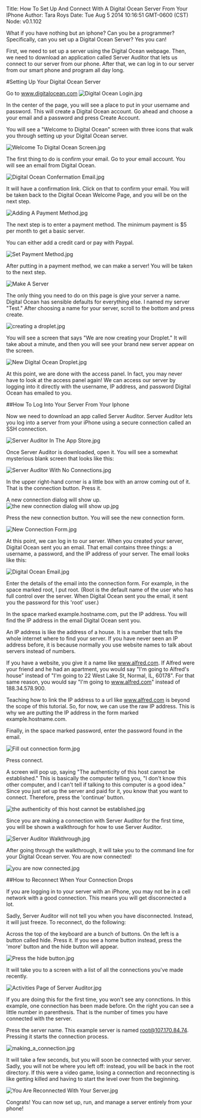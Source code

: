 Title: How To Set Up And Connect With A Digital Ocean Server From Your IPhone
Author: Tara Roys
Date: Tue Aug 5 2014 10:16:51 GMT-0600 (CST)
Node: v0.1.102


What if you have nothing but an iphone?  Can you be a programmer?  Specifically, can you set up a Digital Ocean Server?  Yes you can!

First, we need to set up a server using the Digital Ocean webpage.  Then, we need to download an application called Server Auditor that lets us connect to our server from our phone. After that, we can log in to our server from our smart phone and program all day long.

#Setting Up Your Digital Ocean Server
 
 Go to www.digitalocean.com
![Digital Ocean Login.jpg](https://draftin.com:443/images/17642?token=8dIAo0ydi_TqJrNNmqHvAE2G00xdh0gO70-i_jihI4CAFd7zqv65kWHc0tbJDi1bY7BhWIXlRD4wQaWrB-7D6w8) 

In the center of the page, you will see a place to put in your username and password.  This will create a Digital Ocean account. Go ahead and choose a your email and a password and press Create Account.

You will see a "Welcome to Digital Ocean" screen with three icons that walk you through setting up your Digital Ocean server.

![Welcome To Digital Ocean Screen.jpg](https://draftin.com:443/images/17643?token=jJtRf6_YOtloe1w3dJCpLSAprtF3LR8xAPD8uJ4Gb8BeRH2ppoMAPMfFsA5JSsGp8nY7fFDXpnCQHvzKqTfaS98) 

The first thing to do is confirm your email.  Go to your email account.  You will see an email from Digital Ocean. 

![Digital Ocean Confermation Email.jpg](https://draftin.com:443/images/17644?token=RZ_LNswz9h8zJx7NS-gBTZZNWqGQGpu2_he3gXNskw_pY--GUBC9-DQq7mTIJBH5qr-Llq7UBCbwaIN3VmQJXDA) 

It will have a confirmation link.  Click on that to confirm your email. You will be taken back to the Digital Ocean Welcome Page, and you will be on the next step. 

![Adding A Payment Method.jpg](https://draftin.com:443/images/17646?token=-AupGoaAb0g2aRBOGY9w889c_OGwLGDOQvZKp99pySmMID0ZKlTIxv12zZ57Wv3mSKz3kraS9pFRkMWnkTKQ4oQ) 

The next step is to enter a payment method. The minimum payment is $5 per month to get a basic server.

 You can either add a credit card or pay with Paypal.

![Set Payment Method.jpg](https://draftin.com:443/images/17647?token=_T-7611krXcoAPb99q5_TJBJttwDlbxthjL4FoI3ABQGS58BE0GLv1fHP_tIxFcW7iOVluKTciw-N2nyqFeQuh4) 

After putting in a payment method, we can make a server! You will be taken to the next step. 

![Make A Server](https://draftin.com:443/images/17711?token=zBNFDlwerxGrIIlGoyS05l_9fqS_opbs7LQO1-Uc4fSg6O9uuN0EY0qAefo2nLjP7xRUVYxtxpnMQRDbKOtqQ0o) 


The only thing you need to do on this page is give your server a name.  Digital Ocean has sensible defaults for everything else.  I named my server "Test."  After choosing a name for your server, scroll to the bottom and press create.

![creating a droplet.jpg](https://draftin.com:443/images/17712?token=2JB15tfMG0u758gYlBMjWDpwsgkxS_kVSdxZn0RpwQyh56_LBRw2kN2dD87uI83uuFYwGBYu3kuwZcnZBaeulEI) 

You will see a screen that says "We are now creating your Droplet."  It will take about a minute, and then you will see your brand new server appear on the screen.

![New Digital Ocean Droplet.jpg](https://draftin.com:443/images/17713?token=l4bCZ5AnioSStVX__09BGx72P8N7vH5avR9R8tyETxqaWRtJGYm5O7mYgp9tuOrLEdddt8rN1eltCBFtHKhCWWY) 

At this point, we are done with the access panel.  In fact, you may never have to look at the access panel again! We can access our server by logging into it directly with the username, IP address, and password Digital Ocean has emailed to you. 

##How To Log Into Your Server From Your Iphone

Now we need to download an app called Server Auditor.  Server Auditor lets you log into a server from your iPhone using a secure connection called an SSH connection.

![Server Auditor In The App Store.jpg](https://draftin.com:443/images/17714?token=xwXPetvTJFM5nnvP8U4Y9sqygWuEoTXTx8X-DaTKtk16SCW-yZLls_yc9dBuixYeZQJNoaVK4zn2IdLBVMbvZxM) 

Once Server Auditor is downloaded, open it.  You will see a somewhat mysterious blank screen that looks like this: 

![Server Auditor With No Connections.jpg](https://draftin.com:443/images/17747?token=X0Hl6-4zzqmPIRC22bWFijXXEbAkiSQcn5lyn0JM14tqpWhe_TioQoc6AuHwxuhHsvx5BBlfHeSSJ8dG2l-j3Tc) 

In the upper right-hand corner is a little box with an arrow coming out of it.  That is the connection button.  Press it.

A new connection dialog will show up. 
![the new connection dialog will show up.jpg](https://draftin.com:443/images/17756?token=rjrCoF23hLVPqdf82-ZAV_mg9ZPx2mMhjBcuD-jyl8mIlMAHf3fREz0HFY26Ip1Va9nDq0xbc8d-IpRLUNs-4e4) 

Press the new connection button. You will see the new connection form.

![New Connection Form.jpg](https://draftin.com:443/images/17878?token=yJZD-P_pIMVcSB3kagcuZTXaY2WidCzWMe51bx0guqh1EMDd3bWypxOxVa8rZw0URaTtYE2pFYkfw2JPS452LU8) 

At this point, we can log in to our server.  When you created your server, Digital Ocean sent you an email.  That email contains three things: a username, a password, and the IP address of your server.  The email looks like this:

![Digital Ocean Email.jpg](https://draftin.com:443/images/17776?token=dSFHcGUMRqgzosAb1dzIMQG7-vb7vwSYpwZuKfCfkDHo4ZVOKAvB9Z_qM8bN_0FqL0vDO7pP80xvEgIBBQI9eZI) 

Enter the details of the email into the connection form.  For example, in the space marked root, I put root.  (Root is the default name of the user who has full control over the server.  When Digital Ocean sent you the email, it sent you the password for this 'root' user.)

In the space marked example.hostname.com, put the IP address.  You will find the IP address in the email Digital Ocean sent you. 

An IP address is like the address of a house.  It is a number that tells the whole internet where to find your server.  If you have never seen an IP address before, it is because normally you use website names to talk about servers instead of numbers. 

If you have a website, you give it a name like www.alfred.com.  If Alfred were your friend and he had an apartment, you would say "I'm going to Alfred's house" instead of "I'm going to 22 West Lake St, Normal, IL, 60178". For that same reason, you would say "I'm going to www.alfred.com" instead of 188.34.578.900.
 
Teaching how to link the IP address to a url like www.alfred.com is beyond the scope of this tutorial.  So, for now, we can use the raw IP address.  This is why we are putting the IP address in the form marked example.hostname.com.

Finally, in the space marked password, enter the password found in the email. 


![Fill out connection form.jpg](https://draftin.com:443/images/17799?token=szbFO2-wh0NNkS6Gl0V-PN0Xqr0cKLV-v0z7NKUAJYI28vpa4nfQwocYeGOix4Pw_-_LqW_2MVGtxGJqcTjUqTo) 

Press connect.

A screen will pop up, saying "The authenticity of this host cannot be established."  This is basically the computer telling you, "I don't know this other computer, and I can't tell if talking to this computer is a good idea."  Since you just set up the server and paid for it, you know that you want to connect. Therefore, press the 'continue' button. 

![the authenticity of this host cannot be established.jpg](https://draftin.com:443/images/17800?token=pUeLdRxvN95OLzbBhaWPrFepGS_ORm-fIvSpS1Nm0JrsolMN8s3GJ9XcgICJZeLGhM78OS8T3RR7hGq33gtuPss) 

Since you are making a connection with Server Auditor for the first time, you will be shown a walkthrough for how to use Server Auditor.

![Server Auditor Walkthrough.jpg](https://draftin.com:443/images/17802?token=Ln1hVwDoBIEtzP7_Q54Z7i1-x9fXaz7JAg_cChrHy0RMoDPyM7sXEfUMbyo44wHgZGTrpjCif0Y1NPoBfjzBiqs) 

After going through the walkthrough, it will take you to the command line for your Digital Ocean server.  You are now connected!

![you are now connected.jpg](https://draftin.com:443/images/17801?token=TRaFZva0UqTez9kYTNeUqM6dZzYsfg5-l3ChU-EzH2RLPdGrG4olRdbGmAJlNT9Cdb36Ku2MU0yLX0SM4b_vDfQ) 

##How to Reconnect When Your Connection Drops

If you are logging in to your server with an iPhone, you may not be in a cell network with a good connection. This means you will get disconnected a lot.  

Sadly, Server Auditor will not tell you when you have disconnected. Instead, it will just freeze.  To reconnect, do the following:  

Across the top of the keyboard are a bunch of buttons.  On the left is a button called hide.  Press it. If you see a home button instead, press the 'more' button and the hide button will appear. 

![Press the hide button.jpg](https://draftin.com:443/images/17803?token=lJUJd3FHawvgKBQ8DgbFlL656y7n-pB3z2av78x6rQlVT8dbc3iic6QmiH2uNa0Z2rkzkGMoVzHHC0st5VoCpVw) 

It will take you to a screen with a list of all the connections you've made recently.

![Activities Page of Server Auditor.jpg](https://draftin.com:443/images/17869?token=UyAk3yj7s9dVX3WiP54weQdWtGPZFrwh11oSpBRsxlTYXDwLIVvTLChIAnY_GLhmUCCLzjrE4vcoC-sTlwhsV5Q) 

If you are doing this for the first time, you won't see any connctions.  In this example, one connection has been made before. On the right you can see a little number in parenthesis.  That is the number of times you have connected with the server.

Press the server name.  This example server is named root@107.170.84.74. Pressing it starts the connection process.

![making_a_connection.jpg](https://draftin.com:443/images/17872?token=c24Vk5K71I_ut_HfoofrvruDjAcKnVW1ZYaY5u772e__2gkbjQO032JmkSefWTCAMhTHWiox9Z3q_-y1T0TDRLw) 


It will take a few seconds, but you will soon be connected with your server.  Sadly, you will not be where you left off: instead, you will be back in the root directory. If this were a video game, losing a connection and reconnecting is like getting killed and having to start the level over from the beginning.

![You Are Reconnected With Your Server.jpg](https://draftin.com:443/images/17874?token=4Q7W9srx9e_NHDCp-PKgDaZcX24Dp11qagEWAubvRBOcy_GU0V4i7_tFONLBG5pNwKONI6zIhzRE2EUPjS5ULqw) 

Congrats!  You can now set up, run, and manage a server entirely from your phone!









